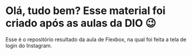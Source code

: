 # Olá, tudo bem? Esse material foi criado após as aulas da DIO :wink:

Esse é o repositório resultado da aula de Flexbox, na qual foi feita a tela de login do Instagram. 
